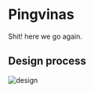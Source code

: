
# Pingvinas

Shit! here we go again.




## Design process
![design](https://github.com/user-attachments/assets/1bcd3829-42ec-4635-8fdd-a4862c01d4d4)
